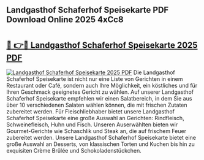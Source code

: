 ## Landgasthof Schaferhof Speisekarte PDF Download Online 2025 4xCc8

# <h2><a href="http://gca4dya.nevu.top/?p=Landgasthof+Schaferhof+Speisekarte">🔗 👉🔴 Landgasthof Schaferhof Speisekarte 2025 PDF</a></h2>

[![Landgasthof Schaferhof Speisekarte 2025 PDF](https://i.imgur.com/dBaPXMq.png)](http://gca4dya.nevu.top/?p=Landgasthof+Schaferhof+Speisekarte)
Die Landgasthof Schaferhof Speisekarte ist nicht nur eine Liste von Gerichten in einem Restaurant oder Café, sondern auch Ihre Möglichkeit, ein köstliches und für Ihren Geschmack geeignetes Gericht zu wählen. Auf unserer Landgasthof Schaferhof Speisekarte empfehlen wir einen Salatbereich, in dem Sie aus über 10 verschiedenen Salaten wählen können, die mit frischen Zutaten zubereitet werden. Für Fleischliebhaber bietet unsere Landgasthof Schaferhof Speisekarte eine große Auswahl an Gerichten: Rindfleisch, Schweinefleisch, Huhn und Fisch. Unseren Auserwählten bieten wir Gourmet-Gerichte wie Schaschlik und Steak an, die auf frischem Feuer zubereitet werden. Unsere Landgasthof Schaferhof Speisekarte bietet eine große Auswahl an Desserts, von klassischen Torten und Kuchen bis hin zu exquisiten Crème Brûlée und Schokoladenstückchen.

